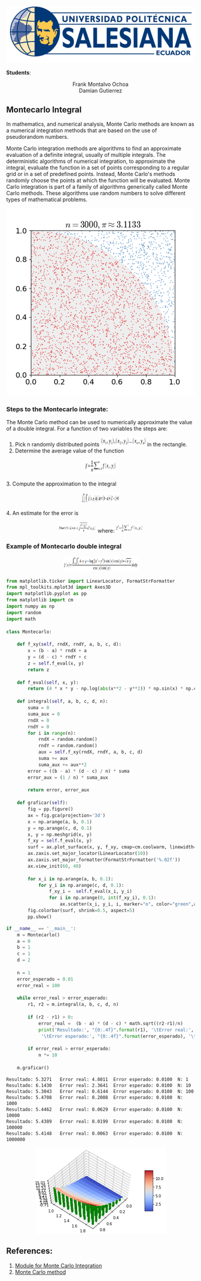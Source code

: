 <p align="center">
   <img src="img/logo.png">
</p>

**Students**:
<center>Frank Montalvo Ochoa</center>
<center>Damian Gutierrez</center>

## Montecarlo Integral

In mathematics, and numerical analysis, Monte Carlo methods are known as a numerical integration methods that are based on the use of pseudorandom numbers.

Monte Carlo integration methods are algorithms to find an approximate evaluation of a definite integral, usually of multiple integrals. The deterministic algorithms of numerical integration, to approximate the integral, evaluate the function in a set of points corresponding to a regular grid or in a set of predefined points. Instead, Monte Carlo's methods randomly choose the points at which the function will be evaluated. Monte Carlo integration is part of a family of algorithms generically called Monte Carlo methods. These algorithms use random numbers to solve different types of mathematical problems.

<p align="center">
   <img src="img/Pi_30K.gif">
</p>

### Steps to the  Montecarlo integrate:    
The Monte Carlo method can be used to numerically approximate the value of a double integral. For a function of two variables the steps are:  
1. Pick n randomly distributed points  <img src="img/eq_1.png" height=25 width=120> in the rectangle.  
2. Determine the average value of the function  
<p align="center"><img src="img/eq_2.png" height=40 width=80><p>
3. Compute the approximation to the integral  
<p align="center"><img src="img/eq_3.png" height=30 width=100></p> 
4. An estimate for the error is
<p align="center"><img src="img/eq_4.png" height=30 width=100 /> where: <img src="img/eq_5.png" height=25 width=70 /></p>

### Example of Montecarlo double integral 
<p align="center"><img src="img/eq_6.png" height=40 width=200/></p>


```python
from matplotlib.ticker import LinearLocator, FormatStrFormatter
from mpl_toolkits.mplot3d import Axes3D
import matplotlib.pyplot as pp
from matplotlib import cm
import numpy as np
import random
import math

class Montecarlo:

	def f_xy(self, rndX, rndY, a, b, c, d):
		x = (b - a) * rndX + a
		y = (d - c) * rndY + c
		z = self.f_eval(x, y)
		return z
	
	def f_eval(self, x, y):
		return (4 * x * y - np.log(abs(x**2 - y**2)) * np.sin(x) * np.cos(y) + np.sqrt(x * y)) / (np.cos(x) * np.sin(y))
	
	def integral(self, a, b, c, d, n):
		suma = 0
		suma_aux = 0
		rndX = 0
		rndY = 0
		for i in range(n):
			rndX = random.random()
			rndY = random.random()
			aux = self.f_xy(rndX, rndY, a, b, c, d)
			suma += aux
			suma_aux += aux**2
		error = ((b - a) * (d - c) / n) * suma
		error_aux = (1 / n) * suma_aux
		
		return error, error_aux
	
	def graficar(self):
		fig = pp.figure()
		ax = fig.gca(projection='3d')
		x = np.arange(a, b, 0.1)
		y = np.arange(c, d, 0.1)
		x, y = np.meshgrid(x, y)
		f_xy = self.f_eval(x, y)
		surf = ax.plot_surface(x, y, f_xy, cmap=cm.coolwarm, linewidth=0, antialiased=False)
		ax.zaxis.set_major_locator(LinearLocator(10))
		ax.zaxis.set_major_formatter(FormatStrFormatter('%.02f'))
		ax.view_init(60, 40)

		for x_i in np.arange(a, b, 0.1):
			for y_i in np.arange(c, d, 0.1):
				f_xy_i =  self.f_eval(x_i, y_i)
				for i in np.arange(0, int(f_xy_i), 0.1):
					ax.scatter(x_i, y_i, i, marker="o", color="green",alpha=0.5)
		fig.colorbar(surf, shrink=0.5, aspect=5)
		pp.show()
```


```python
if __name__ == '__main__':
	m = Montecarlo()
	a = 0
	b = 1
	c = 1
	d = 2
	
	n = 1
	error_esperado = 0.01
	error_real = 100
	
	while error_real > error_esperado:
		r1, r2 = m.integral(a, b, c, d, n)
		
		if (r2 - r1) > 0:
			error_real =  (b - a) * (d - c) * math.sqrt((r2-r1)/n)
			print('Resultado:', "{0:.4f}".format(r1), '\tError real:', "{0:.4f}".format(error_real),\
			 '\tError esperado:', "{0:.4f}".format(error_esperado), '\tN:', n)
		
		if error_real > error_esperado:
			n *= 10
			
	m.graficar()
```

    Resultado: 5.3271 	Error real: 4.8011 	Error esperado: 0.0100 	N: 1
    Resultado: 6.1430 	Error real: 2.3641 	Error esperado: 0.0100 	N: 10
    Resultado: 5.3043 	Error real: 0.6144 	Error esperado: 0.0100 	N: 100
    Resultado: 5.4708 	Error real: 0.2008 	Error esperado: 0.0100 	N: 1000
    Resultado: 5.4462 	Error real: 0.0629 	Error esperado: 0.0100 	N: 10000
    Resultado: 5.4389 	Error real: 0.0199 	Error esperado: 0.0100 	N: 100000
    Resultado: 5.4148 	Error real: 0.0063 	Error esperado: 0.0100 	N: 1000000


<p align="center">
   <img src="img/output_6_1.png">
</p>


## References:

1. [Module for Monte Carlo Integration](http://mathfaculty.fullerton.edu/mathews/n2003/montecarlomod.html)
2. [Monte Carlo method](https://en.wikipedia.org/wiki/Monte_Carlo_method)
